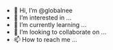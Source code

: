 - 👋 Hi, I’m @globalnee
- 👀 I’m interested in ...
- 🌱 I’m currently learning ...
- 💞️ I’m looking to collaborate on ...
- 📫 How to reach me ...

<!---
globalnee/globalnee is a ✨ special ✨ repository because its `README.md` (this file) appears on your GitHub profile.
You can click the Preview link to take a look at your changes.
--->
